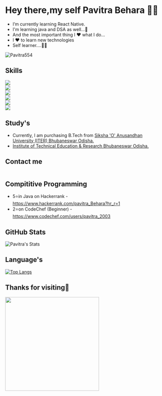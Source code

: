 # Hey there,my self Pavitra Behara 👨‍💻

-  I’m currently learning React Native.
-  I'm learning java and DSA as well...💪
-  And the most important thing I ❤️ what I do...
-  I ❤️ to learn new technologies
-  Self learner....🙌🙌
<img src="https://komarev.com/ghpvc/?username=Pavitra554&label=Profile%20views&color=0e75b6&style=flat" alt="Pavitra554" />

## Skills


<a href="https://nextjs.org/">
    <img src="https://img.shields.io/badge/next.js-000000?style=for-the-badge&logo=nextdotjs&logoColor=white">
  </a><br/>
 <a href="https://reactjs.org/">
    <img src="https://img.shields.io/badge/React-20232A?style=for-the-badge&logo=react&logoColor=61DAFB">
  </a><br/>
  <a href="https://redux-toolkit.js.org/">
    <img src="https://img.shields.io/badge/Redux-593D88?style=for-the-badge&logo=redux&logoColor=white">
  </a><br/>
  <a href="https://www.framer.com/motion/">
   <img src="https://img.shields.io/badge/Framer%20motion-black?style=for-the-badge&logo=framer&logoColor=white"/>
  </a><br/>
  <a href="https://reactrouter.com/">
    <img src="https://img.shields.io/badge/React_Router-CA4245?style=for-the-badge&logo=react-router&logoColor=white">
  </a><br/>
  <a  href="https://www.javascript.com/">
    <img src="https://img.shields.io/badge/JavaScript-323330?style=for-the-badge&logo=javascript&logoColor=F7DF1E">
  </a><br/>
  <a href="https://www.java.com/en/">
    <img alt="" src="https://img.shields.io/badge/Java-ED8B00?style=for-the-badge&logo=java&logoColor=white">
  </a><br/>
  <a href="https://www.geeksforgeeks.org/c-language-set-1-introduction/">
    <img alt="" src="https://img.shields.io/badge/C-00599C?style=for-the-badge&logo=c&logoColor=white">
  </a><br/>
   <a href="https://www.w3schools.com/html/">
    <img alt="" src="https://img.shields.io/badge/HTML5-E34F26?style=for-the-badge&logo=html5&logoColor=white">
  </a><br/>
   <a href="https://www.w3schools.com/css/">
    <img alt="" src="https://img.shields.io/badge/CSS3-1572B6?style=for-the-badge&logo=css3&logoColor=white">
  </a><br/>
  
## Study's
- Currently, I am purchasing B.Tech from 
  <a href="https://www.soa.ac.in/">
    Siksha 'O' Anusandhan University (ITER) Bhubaneswar Odisha.
  </a>
- <a href="https://www.soa.ac.in/iter">
    Institute of Technical Education & Research Bhubaneswar Odisha.
  </a>
## Contact me

  <a href="https://www.linkedin.com/in/pavitra-behara-07941a200/">
    <img alt="" src="https://img.shields.io/badge/LinkedIn-0077B5?style=for-the-badge&logo=linkedin&logoColor=white">
  </a><br/>
  <a href="https://www.instagram.com/pavitra.js/">
    <img alt="" src="https://img.shields.io/badge/Instagram-E4405F?style=for-the-badge&logo=instagram&logoColor=white">
  </a><br/>
  <a href="https://www.pavitraredmi@gmail.com">
    <img alt="" src="https://img.shields.io/badge/Gmail-D14836?style=for-the-badge&logo=gmail&logoColor=white">
  </a><br/>
  
## Compititive Programming 

- 5⭐in Java on Hackerrank - https://www.hackerrank.com/pavitra_Behara?hr_r=1
- 2⭐on CodeChef (Beginner) - https://www.codechef.com/users/pavitra_2003
  
## GitHub Stats

![Pavitra's Stats](https://github-readme-stats.vercel.app/api?username=Pavitra554&count_private=true&show_icons=true&theme=radical) 

## Language's
[![Top Langs](https://github-readme-stats.vercel.app/api/top-langs/?username=Pavitra554&layout=compact)](https://github.com/anuraghazra/github-readme-stats)


## Thanks for visiting🤗



<img height="300" src="http://pngimg.com/uploads/github/github_PNG35.png" />



